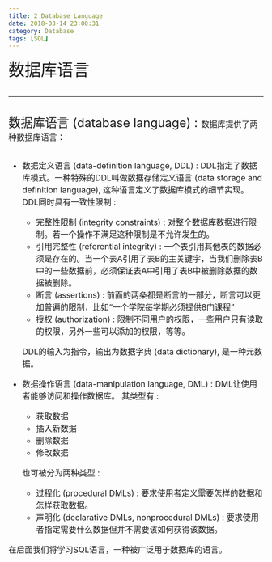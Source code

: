```yaml
---
title: 2 Database Language
date: 2018-03-14 23:00:31
category: Database
tags: [SQL]
---
```

<font size=6>数据库语言
<!--more-->

---
<font size=5>数据库语言 (database language) : 
<font size=3>数据库提供了两种数据库语言：
- 数据定义语言 (data-definition language, DDL) : DDL指定了数据库模式。一种特殊的DDL叫做数据存储定义语言 (data storage and definition language), 这种语言定义了数据库模式的细节实现。DDL同时具有一致性限制 : 
    - 完整性限制 (integrity constraints) : 对整个数据库数据进行限制。若一个操作不满足这种限制是不允许发生的。
    - 引用完整性 (referential integrity) : 一个表引用其他表的数据必须是存在的。当一个表A引用了表B的主关键字，当我们删除表B中的一些数据前，必须保证表A中引用了表B中被删除数据的数据被删除。
    - 断言 (assertions) : 前面的两条都是断言的一部分，断言可以更加普遍的限制，比如“一个学院每学期必须提供8门课程”
    - 授权 (authorization) : 限制不同用户的权限，一些用户只有读取的权限，另外一些可以添加的权限，等等。

  DDL的输入为指令，输出为数据字典 (data dictionary), 是一种元数据。

- 数据操作语言 (data-manipulation language, DML) : DML让使用者能够访问和操作数据库。 其类型有 : 
    - 获取数据
    - 插入新数据
    - 删除数据
    - 修改数据

  也可被分为两种类型 : 
    - 过程化 (procedural DMLs) : 要求使用者定义需要怎样的数据和怎样获取数据。
    - 声明化 (declarative DMLs, nonprocedural DMLs) : 要求使用者指定需要什么数据但并不需要该如何获得该数据。

在后面我们将学习SQL语言，一种被广泛用于数据库的语言。